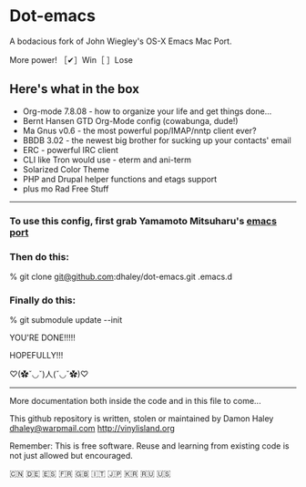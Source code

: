 # Dot-emacs #

A bodacious fork of John Wiegley's OS-X Emacs Mac Port.

More power!
［✔］Win［ ］Lose

## Here's what in the box ##

* Org-mode 7.8.08 - how to organize your life and get things done...
* Bernt Hansen GTD Org-Mode config (cowabunga, dude!)
* Ma Gnus v0.6 - the most powerful pop/IMAP/nntp client ever?
* BBDB 3.02 - the newest big brother for sucking up your contacts' email
* ERC - powerful IRC client
* CLI like Tron would use - eterm and ani-term
* Solarized Color Theme
* PHP and Drupal helper functions and etags support
* plus mo Rad Free Stuff

----------

### To use this config, first grab Yamamoto Mitsuharu's [emacs port][] ###

[emacs port]: https://github.com/railwaycat/emacs-mac-port.git


### Then do this: ###

% git clone git@github.com:dhaley/dot-emacs.git .emacs.d

### Finally do this: ###

% git submodule update --init

YOU'RE DONE!!!!!

HOPEFULLY!!!

♡(✿ˇ◡ˇ)人(ˇ◡ˇ✿)♡

----------

More documentation both inside the code and in this file to come...

This github repository is written, stolen or maintained by Damon Haley
<dhaley@warpmail.com>
http://vinylisland.org

Remember: This is free software. Reuse and learning from existing code
is not just allowed but encouraged.

🇨🇳 🇩🇪 🇪🇸 🇫🇷 🇬🇧 🇮🇹 🇯🇵 🇰🇷 🇷🇺 🇺🇸
